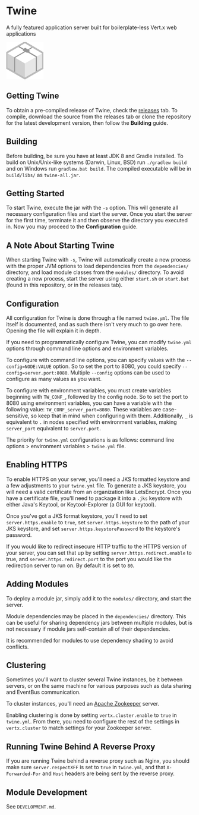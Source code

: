 # Twine
A fully featured application server built for boilerplate-less Vert.x web applications

![Twine logo](https://raw.githubusercontent.com/termermc/Twine/master/src/main/resources/logo_small.png)

## Getting Twine
To obtain a pre-compiled release of Twine, check the [releases](https://github.com/termermc/twine/releases) tab. To compile, download the source from the releases tab or clone the repository for the latest development version, then follow the **Building** guide. 

## Building
Before building, be sure you have at least JDK 8 and Gradle installed.
To build on Unix/Unix-like systems (Darwin, Linux, BSD) run `./gradlew build` and on Windows run `gradlew.bat build`.
The compiled executable will be in `build/libs/` as `twine-all.jar`.

## Getting Started
To start Twine, execute the jar with the `-s` option. This will generate all necessary configuration files and start the server. Once you start the server for the first time, terminate it and then observe the directory you executed in. Now you may proceed to the **Configuration** guide.

## A Note About Starting Twine
When starting Twine with `-s`, Twine will automatically create a new process with the proper JVM options to load dependencies from the `dependencies/` directory, and load module classes from the `modules/` directory. To avoid creating a new process, start the server using either `start.sh` or `start.bat` (found in this repository, or in the releases tab).

## Configuration
All configuration for Twine is done through a file named `twine.yml`.
The file itself is documented, and as such there isn't very much to go over here.
Opening the file will explain it in depth.

If you need to programmatically configure Twine, you can modify `twine.yml` options through command line options and environment variables.

To configure with command line options, you can specify values with the `--config=NODE:VALUE` option. So to set the port to 8080, you could specify `--config=server.port:8080`.
Multiple `--config` options can be used to configure as many values as you want.

To configure with environment variables, you must create variables beginning with `TW_CONF_`, followed by the config node. So to set the port to 8080 using environment variables, you can have a variable with the following value:
`TW_CONF_server_port=8080`. These variables are case-sensitive, so keep that in mind when configuring with them.
Additionally, `_` is equivalent to `.` in nodes specified with environment variables, making `server_port` equivalent to `server.port`.

The priority for `twine.yml` configurations is as follows: command line options > environment variables > `twine.yml` file.

## Enabling HTTPS
To enable HTTPS on your server, you'll need a JKS formatted keystore and a few adjustments to your `twine.yml` file. To generate a JKS keystore, you will need a valid certificate from an organization like LetsEncrypt. Once you have a certificate file, you'll need to package it into a `.jks` keystore with either Java's Keytool, or Keytool-Explorer (a GUI for keytool).

Once you've got a JKS format keystore, you'll need to set `server.https.enable` to `true`, set `server.https.keystore` to the path of your JKS keystore, and set `server.https.keystorePassword` to the keystore's password.

If you would like to redirect insecure HTTP traffic to the HTTPS version of your server, you can set that up by setting `server.https.redirect.enable` to true, and `server.https.redirect.port` to the port you would like the redirection server to run on. By default it is set to `80`.

## Adding Modules
To deploy a module jar, simply add it to the `modules/` directory, and start the server.

Module dependencies may be placed in the `dependencies/` directory.
This can be useful for sharing dependency jars between multiple modules, but is not necessary if module jars self-contain all of their dependencies.

It is recommended for modules to use dependency shading to avoid conflicts. 

## Clustering
Sometimes you'll want to cluster several Twine instances, be it between servers, or on the same machine for various purposes such as data sharing and EventBus communication.

To cluster instances, you'll need an [Apache Zookeeper](https://zookeeper.apache.org/) server.

Enabling clustering is done by setting `vertx.cluster.enable` to `true` in `twine.yml`.
From there, you need to configure the rest of the settings in `vertx.cluster` to match settings for your Zookeeper server.

## Running Twine Behind A Reverse Proxy
If you are running Twine behind a reverse proxy such as Nginx, you should make sure `server.respectXFF` is set to `true` in `twine.yml`, and that `X-Forwarded-For` and `Host` headers are being sent by the reverse proxy. 

## Module Development
See `DEVELOPMENT.md`.
